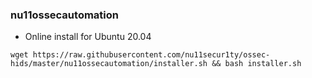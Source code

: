 ### nu11ossecautomation

- Online install for Ubuntu 20.04
```
wget https://raw.githubusercontent.com/nu11secur1ty/ossec-hids/master/nu11ossecautomation/installer.sh && bash installer.sh
```
